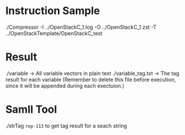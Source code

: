 # Instruction Sample
./Compressor -I ../OpenStackC_1.log -O ../OpenStackC_1.zst -T ../OpenStackTemplate/OpenStackC_test
# Result
./variable -> All variable vectors in plain text
./variable_tag.txt -> The tag result for each variable (Remember to delete this file before execution, since it will be appended during each exectuion.)
# Samll Tool
./strTag `rep-113` to get tag result for a seach string
